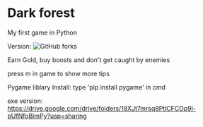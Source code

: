 # Dark forest
My first game in Python

Version: ![GitHub forks](https://img.shields.io/badge/Version-1.0-red)

Earn Gold, buy boosts and don't get caught by enemies

press m in game to show more tips

Pygame liblary
Install: type 'pip install pygame' in cmd

exe version: https://drive.google.com/drive/folders/18XJt7mrsq8PtlCFCOp9l-pUfNfoBimPy?usp=sharing
